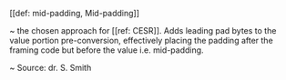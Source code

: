 [[def: mid-padding, Mid-padding]]

~ the chosen approach for [[ref: CESR]]. Adds leading pad bytes to the value portion pre-conversion, effectively placing the padding after the framing code but before the value i.e. mid-padding.

~ Source: dr. S. Smith
